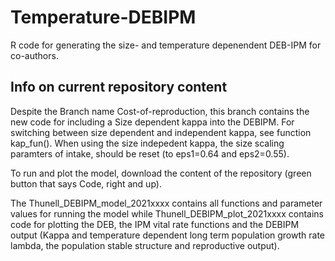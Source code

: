# Temperature-DEBIPM
R code for generating the size- and temperature depenendent DEB-IPM for co-authors. 

## Info on current repository content

Despite the Branch name Cost-of-reproduction, this branch contains the new code for including a Size dependent kappa into the DEBIPM. For switching between size dependent and independent kappa, see function kap_fun(). When using the size indepedent kappa, the size scaling paramters of intake, should be reset (to eps1=0.64 and eps2=0.55).

To run and plot the model, download the content of the repository (green button that says Code, right and up). 

The Thunell_DEBIPM_model_2021xxxx contains all functions and parameter values for running the model while Thunell_DEBIPM_plot_2021xxxx contains code for plotting the DEB, the IPM vital rate functions and the DEBIPM output (Kappa and temperature dependent long term population growth rate lambda, the population stable structure and reproductive output).
